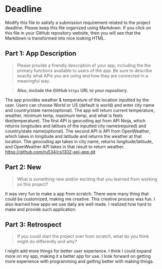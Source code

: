 # Deadline

Modify this file to satisfy a submission requirement related to the project
deadline. Please keep this file organized using Markdown. If you click on
this file in your GitHub repository website, then you will see that the
Markdown is transformed into nice looking HTML.

## Part 1: App Description

> Please provide a firendly description of your app, including the
> the primary functions available to users of the app. Be sure to
> describe exactly what APIs you are using and how they are connected
> in a meaningful way.

> **Also, include the GitHub `https` URL to your repository.**

The app provides weather & temperature of the location inputted by the user. Users can choose World or US (default is world) and enter city name and country/state name(optional).
    The app will return current temperature, weather, minimum temp, maximum temp, and what is feels like(temperature). The first API is geocoding api from API Ninja, which returns
    longitudes and latitues of the inputted city name(required) and country/state name(optional). The second API is API from OpenWeather, which takes in longitude and latitude and returns
    the weather at that location. The geocoding api takes in city name, returns longitude/latitude, and OpenWeather API takes in that result to return weather.
    https://github.com/ru534/cs1302-api-app.git

## Part 2: New

> What is something new and/or exciting that you learned from working
> on this project?

It was very fun to make a app from scratch. There were many thing that could be customized, making me creative.
    This creative process was fun. I also learned how apps we use daily are well made. I realized how hard to make and provide such application.

## Part 3: Retrospect

> If you could start the project over from scratch, what do
> you think might do differently and why?

I might add more things for better user experience. I think I could expand more on my app, making it a better app for use.
    I look forward on getting more experience with programming and getting better with making things.
